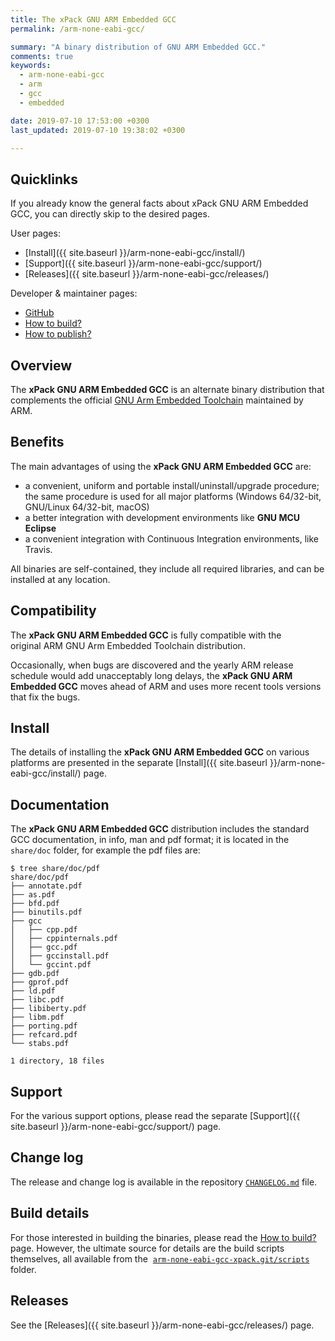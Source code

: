 ```yaml
---
title: The xPack GNU ARM Embedded GCC
permalink: /arm-none-eabi-gcc/

summary: "A binary distribution of GNU ARM Embedded GCC."
comments: true
keywords: 
  - arm-none-eabi-gcc
  - arm
  - gcc
  - embedded

date: 2019-07-10 17:53:00 +0300
last_updated: 2019-07-10 19:38:02 +0300

---
```


## Quicklinks

If you already know the general facts about xPack GNU ARM Embedded GCC, you can 
directly skip to the desired pages.

User pages:

- [Install]({{ site.baseurl }}/arm-none-eabi-gcc/install/)
- [Support]({{ site.baseurl }}/arm-none-eabi-gcc/support/)
- [Releases]({{ site.baseurl }}/arm-none-eabi-gcc/releases/)

Developer & maintainer pages:

- [GitHub](https://github.com/xpack-dev-tools/arm-none-eabi-gcc-xpack)
- [How to build?](https://github.com/xpack-dev-tools/arm-none-eabi-gcc-xpack/blob/xpack/README-BUILD.md)
- [How to publish?](https://github.com/xpack-dev-tools/arm-none-eabi-gcc-xpack/blob/xpack/README-PUBLISH.md)

## Overview

The **xPack GNU ARM Embedded GCC** 
is an alternate binary distribution that complements the official 
[GNU Arm Embedded Toolchain](https://developer.arm.com/open-source/gnu-toolchain/gnu-rm) 
maintained by ARM.

## Benefits

The main advantages of using the **xPack GNU ARM Embedded GCC** are:

- a convenient, uniform and portable install/uninstall/upgrade procedure;
  the same procedure is used for all major 
  platforms (Windows 64/32-bit, GNU/Linux 64/32-bit, macOS)
- a better integration with development environments 
  like **GNU MCU Eclipse**
- a convenient integration with Continuous Integration environments, 
  like Travis.

All binaries are self-contained, they include all required libraries,
and can be installed at any location.

## Compatibility

The **xPack GNU ARM Embedded GCC** is fully compatible with the 
original ARM GNU Arm Embedded Toolchain distribution.

Occasionally, when bugs are discovered and the yearly ARM release schedule
would add unacceptably long delays, the **xPack GNU ARM Embedded GCC**
moves ahead of ARM and uses more recent tools versions that fix the bugs.

## Install

The details of installing the **xPack GNU ARM Embedded GCC** on various 
platforms are presented in the separate 
[Install]({{ site.baseurl }}/arm-none-eabi-gcc/install/) page.

## Documentation

The **xPack GNU ARM Embedded GCC** distribution includes the 
standard GCC documentation, in info, man and pdf format; 
it is located in the `share/doc` folder, for example the pdf files are:

```console
$ tree share/doc/pdf
share/doc/pdf
├── annotate.pdf
├── as.pdf
├── bfd.pdf
├── binutils.pdf
├── gcc
│   ├── cpp.pdf
│   ├── cppinternals.pdf
│   ├── gcc.pdf
│   ├── gccinstall.pdf
│   └── gccint.pdf
├── gdb.pdf
├── gprof.pdf
├── ld.pdf
├── libc.pdf
├── libiberty.pdf
├── libm.pdf
├── porting.pdf
├── refcard.pdf
└── stabs.pdf

1 directory, 18 files
```

## Support

For the various support options, please read the separate 
[Support]({{ site.baseurl }}/arm-none-eabi-gcc/support/) page.

## Change log

The release and change log is available in the repository
[`CHANGELOG.md`](https://github.com/xpack-dev-tools/arm-none-eabi-gcc-xpack/blob/xpack/CHANGELOG.md) file.

## Build details

For those interested in building the binaries, please read the 
[How to build?](https://github.com/xpack-dev-tools/arm-none-eabi-gcc-xpack/blob/xpack/README-BUILD.md)
page. 
However, the ultimate source for details are the build scripts themselves, 
all available from the 
[`arm-none-eabi-gcc-xpack.git/scripts`](https://github.com/xpack-dev-tools/arm-none-eabi-gcc-xpack/tree/xpack/scripts/)
folder.

## Releases

See the [Releases]({{ site.baseurl }}/arm-none-eabi-gcc/releases/) page.

